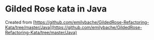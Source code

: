 # Gilded Rose kata in Java

Created from [https://github.com/emilybache/GildedRose-Refactoring-Kata/tree/master/Java](https://github.com/emilybache/GildedRose-Refactoring-Kata/tree/master/Java)